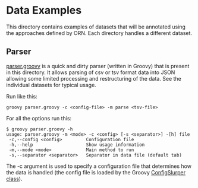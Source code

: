 # Data Examples

This directory contains examples of datasets that will be annotated using the approaches defined by ORN.
Each directory handles a different dataset.

## Parser

[parser.groovy](parser.groovy)  is a quick and dirty parser (written in Groovy) that is present in this directory. 
It allows parsing of csv or tsv format data into JSON allowing some limited processing and restructuring of 
the data. See the individual datasets for typical usage.

Run like this:

```
groovy parser.groovy -c <config-file> -m parse <tsv-file>
```

For all the options run this:
```
$ groovy parser.groovy -h
usage: parser.groovy -m <mode> -c <config> [-s <separator>] -[h] file
 -c,--config <config>         Configuration file
 -h,--help                    Show usage information
 -m,--mode <mode>             Main method to run
 -s,--separator <separator>   Separator in data file (default tab)
```

The -c argument is used to specify a configuration file that determines how the data is handled (the config 
file is loaded by the Groovy 
[ConfigSlurper class](http://docs.groovy-lang.org/latest/html/gapi/groovy/util/ConfigSlurper.html)).
  
